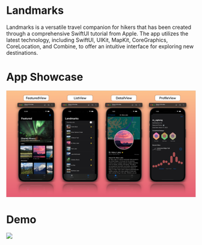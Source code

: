 # Landmarks
Landmarks is a versatile travel companion for hikers that has been created through a comprehensive SwiftUI tutorial from Apple. The app utilizes the latest technology, including SwiftUI, UIKit, MapKit, CoreGraphics, CoreLocation, and Combine, to offer an intuitive interface for exploring new destinations.
</br>
# App Showcase
![](Resources/Landmarks_Showcase_001.png)
# Demo
![](Resources/landmarks_iphone_14_pro_max_demo.gif)

